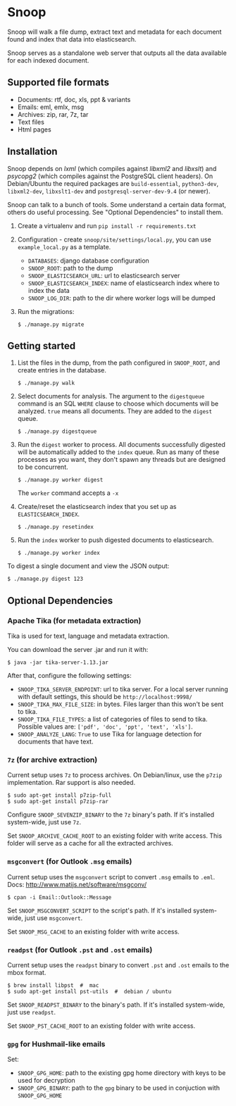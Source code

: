 # Snoop

Snoop will walk a file dump, extract text and metadata for each
document found and index that data into elasticsearch.

Snoop serves as a standalone web server that outputs all the data
available for each indexed document.


## Supported file formats

   * Documents: rtf, doc, xls, ppt & variants
   * Emails: eml, emlx, msg
   * Archives: zip, rar, 7z, tar
   * Text files
   * Html pages

## Installation
Snoop depends on _lxml_ (which compiles against _libxml2_ and _libxslt_) and
_psycopg2_ (which compiles against the PostgreSQL client headers). On
Debian/Ubuntu the required packages are `build-essential`, `python3-dev`,
`libxml2-dev`, `libxslt1-dev` and `postgresql-server-dev-9.4` (or newer).

Snoop can talk to a bunch of tools. Some understand a certain data format,
others do useful processing. See "Optional Dependencies" to install them.

1. Create a virtualenv and run `pip install -r requirements.txt`

2. Configuration - create `snoop/site/settings/local.py`, you can use
   `example_local.py` as a template.

   * `DATABASES`: django database configuration
   * `SNOOP_ROOT`: path to the dump
   * `SNOOP_ELASTICSEARCH_URL`: url to elasticsearch server
   * `SNOOP_ELASTICSEARCH_INDEX`: name of elasticsearch index where to index
     the data
   * `SNOOP_LOG_DIR`: path to the dir where worker logs will be dumped

3. Run the migrations:

   ```shell
   $ ./manage.py migrate
   ```

## Getting started

1. List the files in the dump, from the path configured in `SNOOP_ROOT`, and
   create entries in the database.

   ```shell
   $ ./manage.py walk
   ```

2. Select documents for analysis. The argument to the `digestqueue` command is
   an SQL `WHERE` clause to choose which documents will be analyzed. `true`
   means all documents. They are added to the `digest` queue.

   ```shell
   $ ./manage.py digestqueue
   ```

3. Run the `digest` worker to process. All documents successfully digested will
   be automatically added to the `index` queue. Run as many of these processes
   as you want, they don't spawn any threads but are designed to be concurrent.

   ```shell
   $ ./manage.py worker digest
   ```

   The `worker` command accepts a `-x`

4. Create/reset the elasticsearch index that you set up as `ELASTICSEARCH_INDEX`.

   ```shell
   $ ./manage.py resetindex
   ```

5. Run the `index` worker to push digested documents to elasticsearch.

   ```shell
   $ ./manage.py worker index
   ```

To digest a single document and view the JSON output:

```shell
$ ./manage.py digest 123
```

## Optional Dependencies


### Apache Tika (for metadata extraction)

Tika is used for text, language and metadata extraction.

You can download the server .jar and run it with:

```shell
$ java -jar tika-server-1.13.jar
```

After that, configure the following settings:
   * `SNOOP_TIKA_SERVER_ENDPOINT`: url to tika server.
      For a local server running with default settings,
      this should be `http://localhost:9998/`
   * `SNOOP_TIKA_MAX_FILE_SIZE`: in bytes. Files larger than this won't be sent to tika.
   * `SNOOP_TIKA_FILE_TYPES`: a list of categories of files to send to tika.
      Possible values are: `['pdf', 'doc', 'ppt', 'text', 'xls']`.
   * `SNOOP_ANALYZE_LANG`: `True` to use Tika for language detection for
      documents that have text.

### `7z` (for archive extraction)

Current setup uses `7z` to process archives.
On Debian/linux, use the `p7zip` implementation.
Rar support is also needed.

```shell
$ sudo apt-get install p7zip-full
$ sudo apt-get install p7zip-rar
```

Configure `SNOOP_SEVENZIP_BINARY` to the `7z` binary's path.
If it's installed system-wide, just use `7z`.

Set `SNOOP_ARCHIVE_CACHE_ROOT` to an existing folder with write access.
This folder will serve as a cache for all the extracted archives.

### `msgconvert` (for Outlook `.msg` emails)

Current setup uses the `msgconvert` script to convert `.msg` emails to `.eml`.
Docs: http://www.matijs.net/software/msgconv/

```shell
$ cpan -i Email::Outlook::Message
```

Set `SNOOP_MSGCONVERT_SCRIPT` to the script's path.
If it's installed system-wide, just use `msgconvert`.

Set `SNOOP_MSG_CACHE` to an existing folder with write access.


### `readpst` (for Outlook `.pst` and `.ost` emails)

Current setup uses the `readpst` binary to convert `.pst` and `.ost` emails to
the mbox format.

```shell
$ brew install libpst  #  mac
$ sudo apt-get install pst-utils  #  debian / ubuntu
```

Set `SNOOP_READPST_BINARY` to the binary's path.
If it's installed system-wide, just use `readpst`.

Set `SNOOP_PST_CACHE_ROOT` to an existing folder with write access.


### `gpg` for Hushmail-like emails

Set:
   * `SNOOP_GPG_HOME`: path to the existing gpg home directory with keys to be used for decryption
   * `SNOOP_GPG_BINARY`: path to the `gpg` binary to be used in conjuction with `SNOOP_GPG_HOME`
